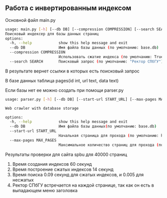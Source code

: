 ## Работа с инвертированным индексом 
Основной файл main.py

```bash
usage: main.py [-h] [--db DB] [--compression COMPRESSION] [--search SEARCH]
Поисковый индексер для базы данных страниц
options:
  -h, --help            show this help message and exit
  --db DB               Имя файла базы данных (по умолчанию: base.db)
  --compression COMPRESSION
                        Использовать сжатие индекса (по умолчанию: True)
  --search SEARCH       Поисковый запрос (по умолчанию: "Ректор СПбГУ")
```

В результате вернет ссылки в которых есть поисковый запрос


В базе данных таблица pages(id int, url text, data text)

Если базы нет ее можно создать при помощи parser.py <br>

```bash
usage: parser.py [-h] [--db DB] [--start-url START_URL] [--max-pages MAX_PAGES]

Web crawler with database storage

options:
  -h, --help            show this help message and exit
  --db DB               Имя файла базы данных(по умолчанию: base.db)
  --start-url START_URL
                        Начальная страница для прохода (по умолчанию: https://spbu.ru/)
  --max-pages MAX_PAGES
                        Максимальное количество страниц для прохода (по умолчанию: 50000)
```


Результаты проверки для сайта spbu для 40000 страниц
1) Время создания индексов 60 секунд
2) Время построение сжатых индексов 14 секунд
3) Время поиска 0.09 секунд для сжатых индексов, и 0.005 для несжатых 
4) Ректор СПбГУ встречается на каждой странице, так как он есть в выпадающем меню заголовка 